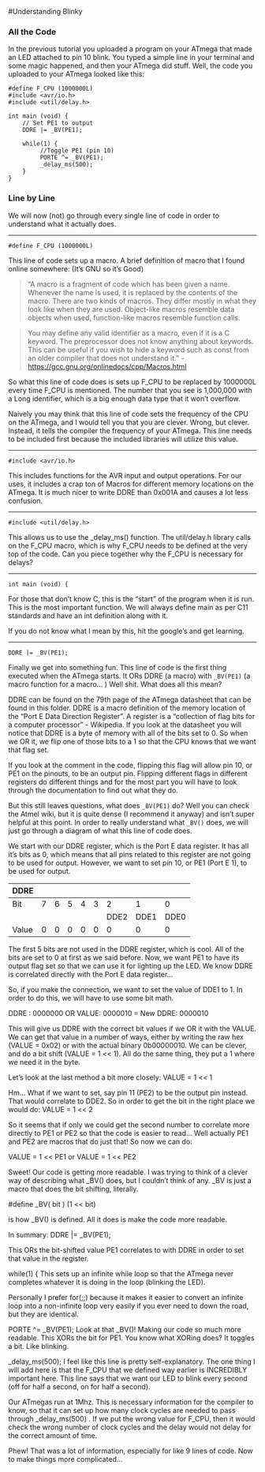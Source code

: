 
#Understanding Blinky

### All the Code
In the previous tutorial you uploaded a program on your ATmega that made an LED attached to pin 10 blink. You typed a simple line in your terminal and some magic happened, and then your ATmega did stuff.  Well, the code you uploaded to your ATmega looked like this:

```
#define F_CPU (1000000L)
#include <avr/io.h>
#include <util/delay.h>

int main (void) {
    // Set PE1 to output
    DDRE |= _BV(PE1);

    while(1) {
         //Toggle PE1 (pin 10)
         PORTE ^= _BV(PE1);
         _delay_ms(500);
    }
}
```

### Line by Line
We will now (not) go through every single line of code in order to understand what it actually does.

---
```
#define F_CPU (1000000L)
```

This line of code sets up a macro. A brief definition of macro that I found online somewhere: (It’s GNU so it’s Good)

> “A macro is a fragment of code which has been given a name. Whenever the name is used, it is replaced by the contents of the macro. There are two kinds of macros. They differ mostly in what they look like when they are used. Object-like macros resemble data objects when used, function-like macros resemble function calls.

> You may define any valid identifier as a macro, even if it is a C keyword. The preprocessor does not know anything about keywords. This can be useful if you wish to hide a keyword such as const from an older compiler that does not understand it.”
> -https://gcc.gnu.org/onlinedocs/cpp/Macros.html 

So what this line of code does is sets up F_CPU to be replaced by 1000000L every time F_CPU is mentioned. The number that you see is 1,000,000 with a Long identifier, which is a big enough data type that it won’t overflow. 

Naively you may think that this line of code sets the frequency of the CPU on the ATmega, and I would tell you that you are clever. Wrong, but clever. Instead, it tells the compiler the frequency of your ATmega. This line needs to be included first because the included libraries will utilize this value.



---
```
#include <avr/io.h>
```

This includes functions for the AVR input and output operations. For our uses, it includes a crap ton of Macros for different memory locations on the ATmega. It is much nicer to write DDRE than 0x001A and causes a lot less confusion. 



---
```
#include <util/delay.h>
```

This allows us to use the _delay_ms() function. The util/delay.h library calls on the F_CPU macro, which is why F_CPU needs to be defined at the very top of the code. Can you piece together why the F_CPU is necessary for delays?



---
```
int main (void) {
```

For those that don’t know C, this is the “start” of the program when it is run. This is the most important function. We will always define main as per C11 standards and have an int definition along with it.

If you do not know what I mean by this, hit the google’s and get learning.



---
```
DDRE |= _BV(PE1);
```

Finally we get into something fun. This line of code is the first thing executed when the ATmega starts. It ORs DDRE (a macro)  with  `_BV(PE1)`  (a macro function for a macro… ) Well shit. What does all this mean?

DDRE can be found on the 79th page of the ATmega datasheet that can be found in this folder. DDRE is a macro definition of the memory location of the “Port E Data Direction Register”. A register is a “collection of flag bits for a computer processor” - Wikipedia. If you look at the datasheet you will notice that DDRE is a byte of memory with all of the bits set to 0. So when we OR it, we flip one of those bits to a 1 so that the CPU knows that we want that flag set. 

If you look at the comment in the code, flipping this flag will allow pin 10, or PE1 on the pinouts, to be an output pin. Flipping different flags in different registers do different things and for the most part you will have to look through the documentation to find out what they do.

But this still leaves questions, what does `_BV(PE1)` do? Well you can check the Atmel wiki, but it is quite dense (I recommend it anyway) and isn’t super helpful at this point. In order to really understand what `_BV()` does, we will just go through a diagram of what this line of code does.

We start with our DDRE register, which is the Port E data register. It has all it’s bits as 0, which means that all pins related to this register are not going to be used for output. However, we want to set pin 10, or PE1 (Port E 1), to be used for output. 

|DDRE | | | | | | | | | 
| --- |-|-|-|-|-|-   |-   |-   |
|Bit  |7|6|5|4|3|2   |1   |0   |
|     | | | | | |DDE2|DDE1|DDE0|
|Value|0|0|0|0|0|0   |0   |0   |

The first 5 bits are not used in the DDRE register, which is cool. All of the bits are set to 0 at first as we said before. Now, we want PE1 to have its output flag set so that we can use it for lighting up the LED. We know DDRE is correlated directly with the Port E data register… 

So, if you make the connection, we want to set the value of DDE1 to 1. In order to do this, we will have to use some bit math. 

   DDRE :        0000000
			    OR
   VALUE:        0000010
			    =
New DDRE:  	 0000010

This will give us DDRE with the correct bit values if we OR it with the VALUE. We can get that value in a number of ways, either by writing the raw hex (VALUE = 0x02) or with the actual binary 0b00000010. We can be clever, and do a bit shift (VALUE = 1 << 1).  All do the same thing, they put a 1 where we need it in the byte. 

Let’s look at the last method a bit more closely:
VALUE = 1 << 1

Hm… What if we want to set, say pin 11 (PE2)  to be the output pin instead. That would correlate to DDE2. So in order to get the bit in the right place we would do:
VALUE = 1 << 2

So it seems that if only we could get the second number to correlate more directly to PE1 or PE2 so that the code is easier to read… Well actually PE1 and PE2 are macros that do just that! So now we can do:

VALUE = 1 << PE1       or        VALUE = 1 << PE2

Sweet! Our code is getting more readable. I was trying to think of a clever way of describing what _BV() does, but I couldn’t think of any. _BV is just a macro that does the bit shifting, literally. 

#define _BV( bit )   (1 << bit)

is how _BV() is defined. All it does is make the code more readable.

In summary: 
DDRE |= _BV(PE1);

This ORs the bit-shifted value PE1 correlates to with DDRE in order to set that value in the register. 


while(1) {
This sets up an infinite while loop so that the ATmega never completes whatever it is doing in the loop (blinking the LED). 

Personally I prefer for(;;) because it makes it easier to convert an infinite loop into a non-infinite loop very easily if you ever need to down the road, but they are identical. 

PORTE ^= _BV(PE1);
Look at that _BV()! Making our code so much more readable. This XORs the bit for PE1. You know what XORing does? It toggles a bit. Like blinking.

_delay_ms(500);
I feel like this line is pretty self-explanatory. The one thing I will add here is that the F_CPU that we defined way earlier is INCREDIBLY important here. This line says that we want our LED to blink every second (off for half a second, on for half a second). 

Our ATmegas run at 1Mhz. This is necessary information for the compiler to know, so that it can set up how many clock cycles are needed to pass through _delay_ms(500) . If we put the wrong value for F_CPU, then it would check the wrong number of clock cycles and the delay would not delay for the correct amount of time. 


Phew! 
That was a lot of information, especially for like 9 lines of code. Now to make things more complicated… 

